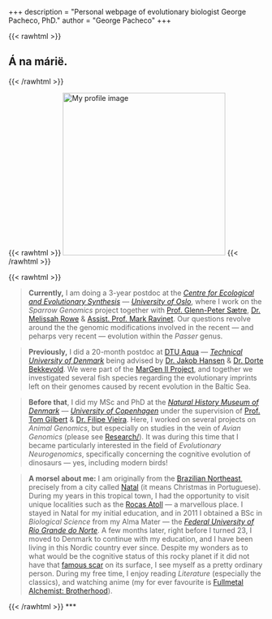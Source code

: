 +++
description = "Personal webpage of evolutionary biologist George Pacheco, PhD."
author = "George Pacheco"
+++

{{< rawhtml >}}
<article>
    <h1 class="title">Á na márië.</h1>
</article>
{{< /rawhtml >}}

{{< rawhtml >}}
<img class=divProfileImg src="../Images/ProfileImage.jpg" alt="My profile image" style="height:20rem">
{{< /rawhtml >}}

{{< rawhtml >}}
<blockquote>
<b>Currently,</b> I am doing a 3-year postdoc at the <a href="https://www.mn.uio.no/cees/english/" target="_blank"><i>Centre for Ecological and Evolutionary Synthesis</i></a> — <a href="https://www.uio.no/english/" target="_blank"><i>University of Oslo</i></a>, where I work on the <i>Sparrow Genomics</i> project together with <a href="https://www.mn.uio.no/cees/english/people/core/glennp/" target="_blank">Prof. Glenn-Peter Sætre</a>, <a href="https://therowelab.com/" target="_blank">Dr. Melissah Rowe</a> & <a href="https://markravinet.github.io/" target="_blank">Assist. Prof. Mark Ravinet</a>. Our questions revolve around the the genomic modifications involved in the recent — and peharps very recent — evolution within the <i>Passer</i> genus. 
</blockquote>

<blockquote>
<b>Previously,</b> I did a 20-month postdoc at <a href="https://www.aqua.dtu.dk/english/about" target="_blank">DTU Aqua</a> — <a href="https://www.dtu.dk/english" target="_blank"><i>Technical University of Denmark</i></a> being advised by <a href="https://orbit.dtu.dk/en/persons/jakob-hemmer-hansen" target="_blank">Dr. Jakob Hansen</a> & <a href="https://orbit.dtu.dk/en/persons/dorte-bekkevold" target="_blank">Dr. Dorte Bekkevold</a>. We were part of the <a href="https://twitter.com/Margen_II" target="_blank">MarGen II Project</a>, and together we investigated several fish species regarding the evolutionary imprints left on their genomes caused by recent evolution in the Baltic Sea.
</blockquote>

<blockquote>
<b>Before that</b>, I did my MSc and PhD at the <a href="https://snm.ku.dk/english/" target="_blank"><i>Natural History Museum of Denmark</i></a> — <a href="https://www.ku.dk/english/" target="_blank"><i>University of Copenhagen</i></a> under the supervision of <a href="(https://globe.ku.dk/staff-list/?pure=en/persons/295003" target="_blank">Prof. Tom Gilbert</a> & <a href="https://scholar.google.com/citations?user=gvZmPNQAAAAJ&hl=en" target="_blank">Dr. Filipe Vieira</a>. Here, I worked on several projects on <i>Animal Genomics</i>, but especially on studies in the vein of <i>Avian Genomics</i> (please see <a href="https://g-pacheco.github.io/research/" target="_blank">Research/</a>). It was during this time that I became particularly interested in the field of <i>Evolutionary Neurogenomics</i>, specifically concerning the cognitive evolution of dinosaurs — yes, including modern birds!
</blockquote>

<blockquote>
<b>A morsel about me:</b> I am originally from the <a href="https://en.wikipedia.org/wiki/Northeast_Region,_Brazil" target="_blank">Brazilian Northeast</a>, precisely from a city called <a href="https://en.wikipedia.org/wiki/Natal,_Rio_Grande_do_Norte" target="_blank">Natal</a> (it means Christmas in Portuguese). During my years in this tropical town, I had the opportunity to visit unique localities such as the <a href="https://en.wikipedia.org/wiki/Rocas_Atoll" target="_blank">Rocas Atoll</a> — a marvellous place. I stayed in Natal for my initial education, and in 2011 I obtained a BSc in <i>Biological Science</i> from my Alma Mater — the <a href="https://www.ufrn.br/en" target="_blank"><i>Federal University of Rio Grande do Norte</i></a>. A few months later, right before I turned 23, I moved to Denmark to continue with my education, and I have been living in this Nordic country ever since. Despite my wonders as to what would be the cognitive status of this rocky planet if it did not have that <a href="https://en.wikipedia.org/wiki/Chicxulub_crater" target="_blank">famous scar</a> on its surface, I see myself as a pretty ordinary person. During my free time, I enjoy reading <i>Literature</i> (especially the classics), and watching anime (my for ever favourite is <a href="https://en.wikipedia.org/wiki/Fullmetal_Alchemist:_Brotherhood" target="_blank">Fullmetal Alchemist: Brotherhood</a>).
</blockquote>
{{< /rawhtml >}}
***